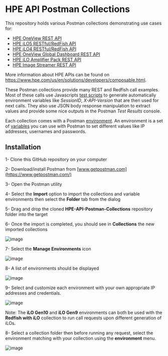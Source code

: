 # HPE API Postman Collections

This repository holds various Postman collections demonstrating use cases for:
- [HPE OneView REST API](http://h17007.www1.hpe.com/docs/enterprise/servers/oneview4.2/cicf-api/en/index.html)
- [HPE iLO5 RESTful/RedFish API](https://hewlettpackard.github.io/ilo-rest-api-docs/ilo5/)
- [HPE iLO4 RESTful/RedFish API](https://hewlettpackard.github.io/ilo-rest-api-docs/ilo4/)
- [HPE OneView Global Dashboard REST API](http://app.swaggerhub.com/apis/hpe-global-dashboard/hpe-one_view_global_dashboard_rest_api/2)
- [HPE iLO Amplifier Pack REST API](https://hewlettpackard.github.io/iLOAmpPack-Redfish-API-Docs/)
- [HPE Image Streamer REST API](https://techhub.hpe.com/eginfolib/synergy/image_streamer/5.2/i3s-api-ref/en/api-docs/1600/index.html)

More information about HPE APIs can be found on https://www.hpe.com/us/en/solutions/developers/composable.html.

These Postman collections provide many REST and Redfish call examples. Most of these calls use Javascripts [test scripts](https://learning.getpostman.com/docs/postman/scripts/test_scripts/) to generate automatically environment variables like *SessionID*, *X-API-Version* that are then used for next calls. They also use JSON body response manipulation to extract values and provide some nice outputs in the Postman *Test Results* console.  

Each collection comes with a Postman [environment](https://learning.postman.com/docs/sending-requests/managing-environments/). An environment is a set of [variables](https://learning.getpostman.com/docs/postman/environments_and_globals/variables/) you can use with Postman to set different values like IP addresses, usernames and passwords. 

## Installation

1- Clone this GitHub repository on your computer

2- Download/install Postman from [www.getpostman.com](https://www.getpostman.com/)

3- Open the Postman utility 

4- Select the **Import** option to import the collections and variable environments then select the **Folder** tab from the dialog 

5- Drag and drop the cloned **HPE-API-Postman-Collections** repository folder into the target

6- Once the import is completed, you should see in **Collections** the new imported collections

![image](https://user-images.githubusercontent.com/13134334/99395951-6dcf8000-28e1-11eb-939d-b4cec2903c17.png)

7- Select the **Manage Environments** icon  

   ![image](https://user-images.githubusercontent.com/13134334/99394563-6018fb00-28df-11eb-8335-53ee30259338.png)

8- A list of environments should be displayed 

   ![image](https://user-images.githubusercontent.com/13134334/99396198-bbe48380-28e1-11eb-94e3-91629a3e0b1e.png)

9- Select and customize each environment with your own appropriate IP addresses and credentials.

   ![image](https://user-images.githubusercontent.com/13134334/99395092-3d3b1680-28e0-11eb-873a-e3d0d211402b.png)

   Note: The **iLO Gen10** and **iLO Gen9** environments can both be used with the **Redfish with iLO** collection to run call requests upon different generation of iLOs.

8- Select a collection folder then before running any request, select the environment matching with your collection using the **environment** menu. 

   ![image](https://user-images.githubusercontent.com/13134334/99394796-bf770b00-28df-11eb-9369-fc94b811cef8.png)
